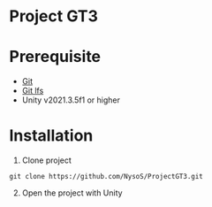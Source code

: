 # Project GT3

# Prerequisite
- [Git](https://git-scm.com/downloads) 
- [Git lfs](https://git-lfs.github.com/)
- Unity v2021.3.5f1 or higher

# Installation
1. Clone project
```Git
git clone https://github.com/NysoS/ProjectGT3.git
``` 
2. Open the project with Unity

